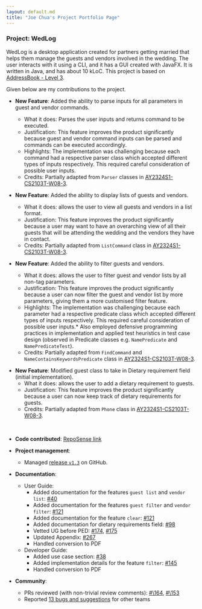 ```yaml
---
layout: default.md
title: "Joe Chua's Project Portfolio Page"
---
```


### Project: WedLog

WedLog is a desktop application created for partners getting married that helps them manage the guests and vendors involved in the wedding. The user interacts with it using a CLI, and it has a GUI created with JavaFX. It is written in Java, and has about 10 kLoC. This project is based on [AddressBook - Level 3](https://se-education.org/addressbook-level3/).

Given below are my contributions to the project.

* **New Feature**: Added the ability to parse inputs for all parameters in guest and vendor commands.
    * What it does: Parses the user inputs and returns command to be executed.
    * Justification: This feature improves the product significantly because guest and vendor command inputs can be parsed and commands can be executed accordingly.
    * Highlights: The implementation was challenging because each command had a respective parser class which accepted different types of inputs respectively. This required careful consideration of possible user inputs.
    * Credits: Partially adapted from `Parser` classes in [AY2324S1-CS2103T-W08-3](https://github.com/AY2324S1-CS2103T-W08-3/tp/).

* **New Feature**: Added the ability to display lists of guests and vendors.
    * What it does: allows the user to view all guests and vendors in a list format.
    * Justification: This feature improves the product significantly because a user may want to have an overarching view of all their guests that will be attending the wedding and the vendors they have in contact.
    * Credits: Partially adapted from `ListCommand` class in [AY2324S1-CS2103T-W08-3](https://github.com/AY2324S1-CS2103T-W08-3/tp/).

* **New Feature**: Added the ability to filter guests and vendors.
    * What it does: allows the user to filter guest and vendor lists by all non-tag parameters.
    * Justification: This feature improves the product significantly because a user can now filter the guest and vendor list by more parameters, giving them a more customised filter feature.
    * Highlights: The implementation was challenging because each parameter had a respective predicate class which accepted different types of inputs respectively. This required careful consideration of possible user inputs.* 
      Also employed defensive programming practices in implementation and applied test heuristics in test case design (observed in Predicate classes e.g. `NamePredicate` and `NamePredicateTest`).
    * Credits: Partially adapted from `FindCommand` and `NameContainsKeywordsPredicate` class in [AY2324S1-CS2103T-W08-3](https://github.com/AY2324S1-CS2103T-W08-3/tp/).

<div style="page-break-after: always;"></div>

* **New Feature**: Modified guest class to take in Dietary requirement field (initial implementation).
    * What it does: allows the user to add a dietary requirement to guests.
    * Justification: This feature improves the product significantly because a user can now keep track of dietary requirements for guests.
    * Credits: Partially adapted from `Phone` class in [AY2324S1-CS2103T-W08-3](https://github.com/AY2324S1-CS2103T-W08-3/tp/).

<br>

* **Code contributed**: [RepoSense link](https://nus-cs2103-ay2324s1.github.io/tp-dashboard/?search=wasjoe1&breakdown=false&sort=groupTitle%20dsc&sortWithin=title&since=2023-09-22&timeframe=commit&mergegroup=&groupSelect=groupByRepos)

* **Project management**:
    * Managed [release `v1.3`](https://github.com/AY2324S1-CS2103T-F11-2/tp/releases/tag/v1.3) on GitHub.

* **Documentation**:
    * User Guide:
        * Added documentation for the features `guest list` and `vendor list`: [\#40](https://github.com/AY2324S1-CS2103T-F11-2/tp/pull/40/)
        * Added documentation for the features `guest filter` and `vendor filter`: [\#121](https://github.com/AY2324S1-CS2103T-F11-2/tp/pull/121)
        * Added documentation for the feature `clear`: [\#121](https://github.com/AY2324S1-CS2103T-F11-2/tp/pull/121)
        * Added documentation for dietary requirements field: [\#98](https://github.com/AY2324S1-CS2103T-F11-2/tp/pull/98)
        * Vetted UG before PED: [\#174](https://github.com/AY2324S1-CS2103T-F11-2/tp/pull/174), [\#175](https://github.com/AY2324S1-CS2103T-F11-2/tp/pull/175)
        * Updated Appendix: [\#267](https://github.com/AY2324S1-CS2103T-F11-2/tp/pull/267)
        * Handled conversion to PDF
    * Developer Guide:
        * Added use case section: [\#38](https://github.com/AY2324S1-CS2103T-F11-2/tp/pull/38)
        * Added implementation details for the feature `filter`: [\#145](https://github.com/AY2324S1-CS2103T-F11-2/tp/pull/145)
        * Handled conversion to PDF

* **Community**:
    * PRs reviewed (with non-trivial review comments): [#\164](https://github.com/AY2324S1-CS2103T-F11-2/tp/pull/164), [#\153](https://github.com/AY2324S1-CS2103T-F11-2/tp/pull/153)
    * Reported [13 bugs and suggestions](https://github.com/wasjoe1/ped/issues) for other teams
